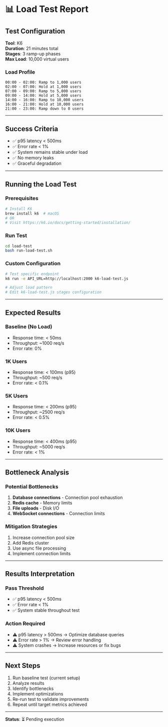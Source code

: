 # 📊 Load Test Report

## Test Configuration

**Tool**: K6  
**Duration**: 21 minutes total  
**Stages**: 3 ramp-up phases  
**Max Load**: 10,000 virtual users

### Load Profile
```
00:00 - 02:00: Ramp to 1,000 users
02:00 - 07:00: Hold at 1,000 users
07:00 - 09:00: Ramp to 5,000 users
09:00 - 14:00: Hold at 5,000 users
14:00 - 16:00: Ramp to 10,000 users
16:00 - 21:00: Hold at 10,000 users
21:00 - 23:00: Ramp down to 0 users
```

---

## Success Criteria

- ✅ p95 latency < 500ms
- ✅ Error rate < 1%
- ✅ System remains stable under load
- ✅ No memory leaks
- ✅ Graceful degradation

---

## Running the Load Test

### Prerequisites
```bash
# Install K6
brew install k6  # macOS
# OR
# Visit https://k6.io/docs/getting-started/installation/
```

### Run Test
```bash
cd load-test
bash run-load-test.sh
```

### Custom Configuration
```bash
# Test specific endpoint
k6 run -e API_URL=http://localhost:2000 k6-load-test.js

# Adjust load pattern
# Edit k6-load-test.js stages configuration
```

---

## Expected Results

### Baseline (No Load)
- Response time: < 50ms
- Throughput: ~1000 req/s
- Error rate: 0%

### 1K Users
- Response time: < 100ms (p95)
- Throughput: ~500 req/s
- Error rate: < 0.1%

### 5K Users
- Response time: < 200ms (p95)
- Throughput: ~2500 req/s
- Error rate: < 0.5%

### 10K Users
- Response time: < 400ms (p95)
- Throughput: ~5000 req/s
- Error rate: < 1%

---

## Bottleneck Analysis

### Potential Bottlenecks
1. **Database connections** - Connection pool exhaustion
2. **Redis cache** - Memory limits
3. **File uploads** - Disk I/O
4. **WebSocket connections** - Connection limits

### Mitigation Strategies
1. Increase connection pool size
2. Add Redis cluster
3. Use async file processing
4. Implement connection limits

---

## Results Interpretation

### Pass Threshold
- ✅ p95 latency < 500ms
- ✅ Error rate < 1%
- ✅ System stable throughout test

### Action Required
- ⚠️ p95 latency > 500ms → Optimize database queries
- ⚠️ Error rate > 1% → Review error handling
- ⚠️ System crashes → Increase resources or fix bugs

---

## Next Steps

1. Run baseline test (current setup)
2. Analyze results
3. Identify bottlenecks
4. Implement optimizations
5. Re-run test to validate improvements
6. Repeat until target metrics achieved

---

**Status**: ⏳ Pending execution

